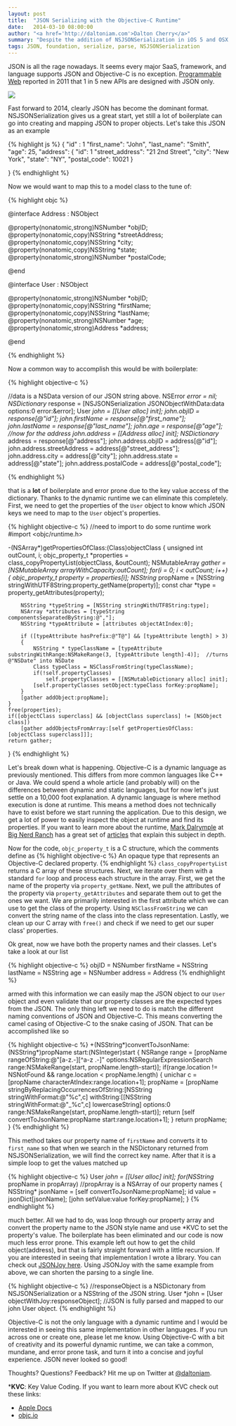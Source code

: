 ```yaml
---
layout: post
title:  "JSON Serializing with the Objective-C Runtime"
date:   2014-03-10 08:00:00
author: "<a href='http://daltoniam.com'>Dalton Cherry</a>"
summary: "Despite the addition of NSJSONSerialization in iOS 5 and OSX 10.7, a lot of boilerplate can go into mapping the Foundation objects values to proper object properties. Lucky for us, Objective-C has a dynamic runtime to help us out."
tags: JSON, foundation, serialize, parse, NSJSONSerialization
---
```


JSON is all the rage nowadays. It seems every major SaaS, framework, and language supports JSON and Objective-C is no exception. [Programmable Web](http://blog.programmableweb.com/2011/05/25/1-in-5-apis-say-bye-xml/) reported in 2011 that 1 in 5 new APIs are designed with JSON only.

![](http://blog.programmableweb.com/wp-content/jsononly.png)

Fast forward to 2014, clearly JSON has become the dominant format. NSJSONSerialization gives us a great start, yet still a lot of boilerplate can go into creating and mapping JSON to proper objects. Let's take this JSON as an example

{% highlight js %}
{
    "id" : 1
    "first_name": "John",
    "last_name": "Smith",
    "age": 25,
    "address": {
        "id": 1
        "street_address": "21 2nd Street",
        "city": "New York",
        "state": "NY",
        "postal_code": 10021
     }

}
{% endhighlight %}

Now we would want to map this to a model class to the tune of:

{% highlight objc %}

@interface Address : NSObject

@property(nonatomic,strong)NSNumber *objID;
@property(nonatomic,copy)NSString *streetAddress;
@property(nonatomic,copy)NSString *city;
@property(nonatomic,copy)NSString *state;
@property(nonatomic,strong)NSNumber *postalCode;

@end

@interface User : NSObject

@property(nonatomic,strong)NSNumber *objID;
@property(nonatomic,copy)NSString *firstName;
@property(nonatomic,copy)NSString *lastName;
@property(nonatomic,strong)NSNumber *age;
@property(nonatomic,strong)Address *address;

@end

{% endhighlight %}

Now a common way to accomplish this would be with boilerplate:

{% highlight objective-c %}

//data is a NSData version of our JSON string above.
NSError *error = nil;
NSDictionary* response = [NSJSONSerialization JSONObjectWithData:data options:0 error:&error];
User *john = [[User alloc] init];
john.objID = response[@"id"];
john.firstName = response[@"first_name"];
john.lastName = response[@"last_name"];
john.age = response[@"age"];
//now for the address
john.address = [[Address alloc] init];
NSDictionary* address = response[@"address"];
john.address.objID = address[@"id"];
john.address.streetAddress = address[@"street_address"];
john.address.city = address[@"city"];
john.address.state = address[@"state"];
john.address.postalCode = address[@"postal_code"];

{% endhighlight %}

that is a **lot** of boilerplate and error prone due to the key value access of the dictionary. Thanks to the dynamic runtime we can eliminate this completely. First, we need to get the properties of the `User` object to know which JSON keys we need to map to the `User` object's properties.

{% highlight objective-c %}
//need to import to do some runtime work
#import <objc/runtime.h>

-(NSArray*)getPropertiesOfClass:(Class)objectClass
{
    unsigned int outCount, i;
    objc_property_t *properties = class_copyPropertyList(objectClass, &outCount);
    NSMutableArray *gather = [NSMutableArray arrayWithCapacity:outCount];
    for(i = 0; i < outCount; i++)
    {
        objc_property_t property = properties[i];
        NSString* propName = [NSString stringWithUTF8String:property_getName(property)];
        const char *type = property_getAttributes(property);

        NSString *typeString = [NSString stringWithUTF8String:type];
        NSArray *attributes = [typeString componentsSeparatedByString:@","];
        NSString *typeAttribute = [attributes objectAtIndex:0];

        if ([typeAttribute hasPrefix:@"T@"] && [typeAttribute length] > 3)
        {
            NSString * typeClassName = [typeAttribute substringWithRange:NSMakeRange(3, [typeAttribute length]-4)];  //turns @"NSDate" into NSDate
            Class typeClass = NSClassFromString(typeClassName);
            if(!self.propertyClasses)
                self.propertyClasses = [[NSMutableDictionary alloc] init];
            [self.propertyClasses setObject:typeClass forKey:propName];
        }
        [gather addObject:propName];
    }
    free(properties);
    if([objectClass superclass] && [objectClass superclass] != [NSObject class])
        [gather addObjectsFromArray:[self getPropertiesOfClass:[objectClass superclass]]];
    return gather;
}
{% endhighlight %}

Let's break down what is happening. Objective-C is a dynamic language as previously mentioned. This differs from more common languages like C++ or Java. We could spend a whole article (and probably will) on the differences between dynamic and static languages, but for now let's just settle on a 10,000 foot explanation. A dynamic language is where method execution is done at runtime. This means a method does not technically have to exist before we start running the application. Due to this design, we get a lot of power to easily inspect the object at runtime and find its properties. If you want to learn more about the runtime, [Mark Dalrymple](https://twitter.com/borkware) at [Big Nerd Ranch](http://bignerdranch.com) has a great set of [articles](http://blog.bignerdranch.com/2833-inside-the-bracket-part-1-open-for-business/) that explain this subject in depth.

Now for the code, `objc_property_t` is a C structure, which the comments define as
{% highlight objective-c %}
An opaque type that represents an Objective-C declared property.
{% endhighlight %}
`class_copyPropertyList` returns a C array of these structures. Next, we iterate over them with a standard `for` loop and process each structure in the array. First, we get the name of the property via `property_getName`. Next, we pull the attributes of the property via `property_getAttributes` and separate them out to get the ones we want. We are primarily interested in the first attribute which we can use to get the class of the property. Using `NSClassFromString` we can convert the string name of the class into the class representation. Lastly, we clean up our C array with `free()` and check if we need to get our super class' properties.

Ok great, now we have both the property names and their classes. Let's take a look at our list

{% highlight objective-c %}
objID =  NSNumber
firstName = NSString
lastName = NSString
age = NSNumber
address = Address
{% endhighlight %}

armed with this information we can easily map the JSON object to our `User` object and even validate that our property classes are the expected types from the JSON. The only thing left we need to do is match the different naming conventions of JSON and Objective-C. This means converting the camel casing of Objective-C to the snake casing of JSON. That can be accomplished like so

{% highlight objective-c %}
+(NSString*)convertToJsonName:(NSString*)propName start:(NSInteger)start
{
    NSRange range = [propName rangeOfString:@"[a-z.-][^a-z .-]" options:NSRegularExpressionSearch range:NSMakeRange(start, propName.length-start)];
    if(range.location != NSNotFound && range.location < propName.length)
    {
        unichar c = [propName characterAtIndex:range.location+1];
        propName = [propName stringByReplacingOccurrencesOfString:[NSString stringWithFormat:@"%c",c]
                                                       withString:[[NSString stringWithFormat:@"_%c",c] lowercaseString]
                                                          options:0 range:NSMakeRange(start, propName.length-start)];
        return [self convertToJsonName:propName start:range.location+1];
    }
    return propName;
}
{% endhighlight %}

This method takes our property name of `firstName` and converts it to `first_name` so that when we search in the NSDictonary returned from NSJSONSerialization, we will find the correct key name. After that it is a simple loop to get the values matched up

{% highlight objective-c %}
User *john = [[User alloc] init];
for(NSString* propName in propArray) //propArray is a NSArray of our property names
{
  NSString* jsonName = [self convertToJsonName:propName];
  id value = jsonDict[jsonName];
  [john setValue:value forKey:propName];
}
{% endhighlight %}

much better. All we had to do, was loop through our property array and convert the property name to the JSON style name and use \*KVC to set the property's value. The boilerplate has been eliminated and our code is now much less error prone. This example left out how to get the child object(address), but that is fairly straight forward with a little recursion. If you are interested in seeing that implementation I wrote a library. You can check out [JSONJoy here](https://github.com/daltoniam/JSONJoy). Using JSONJoy with the same example from above, we can shorten the parsing to a single line.

{% highlight objective-c %}
//responseObject is a NSDictonary from NSJSONSerialization or a NSString of the JSON string.
User *john = [User objectWithJoy:responseObject];
//JSON is fully parsed and mapped to our john User object.
{% endhighlight %}

Objective-C is not the only language with a dynamic runtime and I would be interested in seeing this same implementation in other languages. If you run across one or create one, please let me know. Using Objective-C with a bit of creativity and its powerful dynamic runtime, we can take a common, mundane, and error prone task, and turn it into a concise and joyful experience. JSON never looked so good!

Thoughts? Questions? Feedback? Hit me up on Twitter at [@daltoniam](http://twitter.com/daltoniam).

\***KVC**: Key Value Coding. If you want to learn more about KVC check out these links:

- [Apple Docs](https://developer.apple.com/library/ios/documentation/Cocoa/Conceptual/KeyValueCoding/Articles/KeyValueCoding.html)
- [objc.io](http://www.objc.io/issue-7/key-value-coding-and-observing.html)
